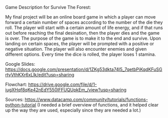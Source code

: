 Game Description for Survive The Forest:

My final project will be an online board game in which a player
can move forward a certain number of spaces according to the number of the die they roll.
The player will start with a certain amount of life energy, and if that runs out before reaching the final desination,
then the player dies and the game is over. The purpose of the game is to make it to the end and survive.
Upon landing on certain spaces, the player will be prompted with a positive or negative situation.
The player will also encounter enemies and given different options. Every time the dice is rolled, the player loses 1 stamina.

Google Slides:
https://docs.google.com/presentation/d/1ZKg53dkta74l5_7qetbPiKqdKFuSGrtyVthKXr6xLlk/edit?usp=sharing


Flowchart:
https://drive.google.com/file/d/1-iugXHqf8qKe42nEdY550lFFUQUpkEm_/view?usp=sharing

Sources:
https://www.datacamp.com/community/tutorials/functions-python-tutorial
(I needed a brief overview of functions, and it helped clear up the way they are used, especially since they are needed a lot.)


















